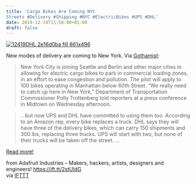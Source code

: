 ```yaml
---
title: 'Cargo Bikes Are Coming NYC
Streets #Delivery #Shipping #NYC #ElectricBikes #UPS #DHL'
date: 2019-12-14T11:50:00+01:00
draft: false
---
```


[![12419DHL 2e16d0ba fill 661x496](https://cdn-blog.adafruit.com/uploads/2019/12/12419DHL.2e16d0ba.fill-661x496.jpg "12419DHL.2e16d0ba.fill-661x496.jpg")](https://gothamist.com/news/cargo-bikes-are-coming-replace-delivery-trucks-nyc-streets)

New modes of delivery are coming to New York. Via [Gothamist](https://gothamist.com/news/cargo-bikes-are-coming-replace-delivery-trucks-nyc-streets):

> New York City is joining Seattle and Berlin and other major cities in allowing for electric cargo bikes to park in commercial loading zones, in an effort to ease congestion and pollution. The pilot will apply to 100 bikes operating in Manhattan below 60th Street. “We really need to catch up here in New York,” Department of Transportation Commissioner Polly Trottenberg told reporters at a press conference in Midtown on Wednesday afternoon.

> …but now UPS and DHL have committed to using them too. According to an Amazon rep, every bike replaces a truck. DHL says they will have three of the delivery bikes, which can carry 150 shipments and 300 lbs, replacing three trucks. UPS will start with two, but none of their trucks will be taken off the street. …

[Read more!](https://gothamist.com/news/cargo-bikes-are-coming-replace-delivery-trucks-nyc-streets)

  
  
from Adafruit Industries – Makers, hackers, artists, designers and engineers! https://ift.tt/2stUldG  
via [IFTTT](https://ifttt.com/?ref=da&site=blogger)